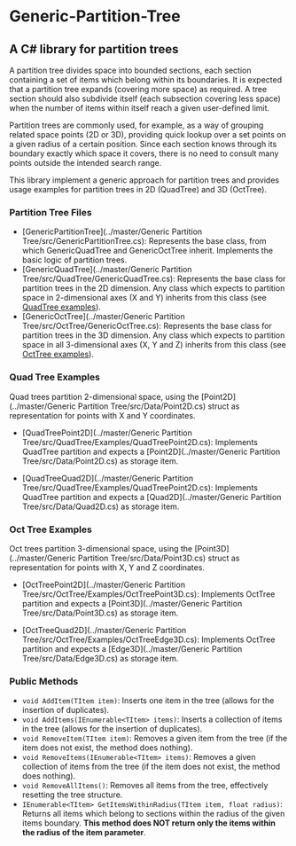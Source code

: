 # Generic-Partition-Tree

## A C# library for partition trees

A partition tree divides space into bounded sections, each section containing a set of items which belong within its boundaries.
It is expected that a partition tree expands (covering more space) as required. A tree section should also subdivide itself (each subsection covering less space) when the number of items within itself reach a given user-defined limit.

Partition trees are commonly used, for example, as a way of grouping related space points (2D or 3D), providing quick lookup over a set points on a given radius of a certain position. Since each section knows through its boundary exactly which space it covers, there is no need to consult many points outside the intended search range.

This library implement a generic approach for partition trees and provides usage examples for partition trees in 2D (QuadTree) and 3D (OctTree).

### Partition Tree Files

* [GenericPartitionTree](../master/Generic Partition Tree/src/GenericPartitionTree.cs): Represents the base class, from which GenericQuadTree and GenericOctTree inherit. Implements the basic logic of partition trees.
* [GenericQuadTree](../master/Generic Partition Tree/src/QuadTree/GenericQuadTree.cs): Represents the base class for partition trees in the 2D dimension. Any class which expects to partition space in 2-dimensional axes (X and Y) inherits from this class (see [QuadTree examples](#Quad-Tree-Examples)).
* [GenericOctTree](../master/Generic Partition Tree/src/OctTree/GenericOctTree.cs): Represents the base class for partition trees in the 3D dimension. Any class which expects to partition space in all 3-dimensional axes (X, Y and Z) inherits from this class (see [OctTree examples](#Oct-Tree-Examples)).

### Quad Tree Examples

Quad trees partition 2-dimensional space, using the [Point2D](../master/Generic Partition Tree/src/Data/Point2D.cs) struct as representation for points with X and Y coordinates.

* [QuadTreePoint2D](../master/Generic Partition Tree/src/QuadTree/Examples/QuadTreePoint2D.cs): Implements QuadTree partition and expects a [Point2D](../master/Generic Partition Tree/src/Data/Point2D.cs) as storage item.

* [QuadTreeQuad2D](../master/Generic Partition Tree/src/QuadTree/Examples/QuadTreePoint2D.cs): Implements QuadTree partition and expects a [Quad2D](../master/Generic Partition Tree/src/Data/Quad2D.cs) as storage item.

### Oct Tree Examples

Oct trees partition 3-dimensional space, using the [Point3D](../master/Generic Partition Tree/src/Data/Point3D.cs) struct as representation for points with X, Y and Z coordinates.

* [OctTreePoint2D](../master/Generic Partition Tree/src/OctTree/Examples/OctTreePoint3D.cs): Implements OctTree partition and expects a [Point3D](../master/Generic Partition Tree/src/Data/Point3D.cs) as storage item.

* [OctTreeQuad2D](../master/Generic Partition Tree/src/OctTree/Examples/OctTreeEdge3D.cs): Implements OctTree partition and expects a [Edge3D](../master/Generic Partition Tree/src/Data/Edge3D.cs) as storage item.

### Public Methods

* `void AddItem(TItem item)`: Inserts one item in the tree (allows for the insertion of duplicates).
* `void AddItems(IEnumerable<TItem> items)`: Inserts a collection of items in the tree (allows for the insertion of duplicates).
* `void RemoveItem(TItem item)`: Removes a given item from the tree (if the item does not exist, the method does nothing).
* `void RemoveItems(IEnumerable<TItem> items)`: Removes a given collection of items from the tree (if the item does not exist, the method does nothing).
* `void RemoveAllItems()`: Removes all items from the tree, effectively resetting the tree structure.
* `IEnumerable<TItem> GetItemsWithinRadius(TItem item, float radius)`: Returns all items which belong to sections within the radius of the given items boundary. **This method does NOT return only the items within the radius of the item parameter**.
